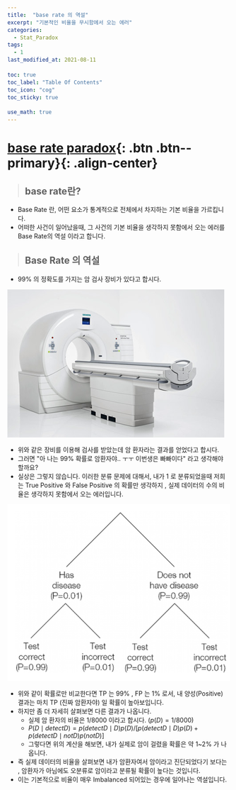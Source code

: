 ```yaml
---
title:  "base rate 의 역설"
excerpt: "기본적인 비율을 무시함에서 오는 에러"
categories:
  - Stat_Paradox
tags:
  - 1
last_modified_at: 2021-08-11

toc: true
toc_label: "Table Of Contents"
toc_icon: "cog"
toc_sticky: true

use_math: true
---
```


# [base rate paradox](#link){: .btn .btn--primary}{: .align-center}

> ## base rate란?

- Base Rate 란, 어떤 요소가 통계적으로 전체에서 차지하는 기본 비율을 가르킵니다. 
- 어떠한 사건이 일어났을때, 그 사건의 기본 비율을 생각하지 못함에서 오는 에러를 Base Rate의 역설 이라고 합니다.

> ## Base Rate 의 역설

- 99% 의 정확도를 가지는 암 검사 장비가 있다고 합시다. 

![png](/assets/images/Stat/32_2.png)

- 위와 같은 장비를 이용해 검사를 받았는데 암 환자라는 결과를 얻었다고 합시다.
- 그러면 "아 나는 99% 확률로 암환자야.. ㅜㅜ 이번생은 빠빠이다" 라고 생각해야 할까요? 
- 실상은 그렇지 않습니다. 이러한 분류 문제에 대해서, 내가 1 로 분류되었을때 저희는 True Positive 와  False Positive 의 확률만 생각하지 , 실제 데이터의 수의 비율은 생각하지 못함에서 오는 에러입니다.

![png](/assets/images/Stat/32_1.png)

- 위와 같이 확률로만 비교한다면 TP 는 99% , FP 는 1% 로서, 내 양성(Positive) 결과는 마치 TP (진짜 암환자야) 일 확률이 높아보입니다. 
- 하지만 좀 더 자세히 살펴보면 다른 결과가 나옵니다. 
  - 실제 암 환자의 비율은 1/8000 이라고 합시다. ($p(D) = 1/8000$)
  - $P(D\mid detect D) = p(detect D\mid D)p(D)/[p(detect D\mid D)p(D)+p(detect D\mid notD)p(notD)]$
  - 그렇다면 위의 계산을 해보면, 내가 실제로 암이 걸렸을 확률은 약 1~2% 가 나옵니다.
- 즉 실제 데이터의 비율을 살펴보면 내가 암환자여서 암이라고 진단되었다기 보다는 , 암환자가 아님에도 오분류로 암이라고 분류될 확률이 높다는 것입니다.
- 이는 기본적으로 비율이 매우 Imbalanced 되어있는 경우에 일어나는 역설입니다.

